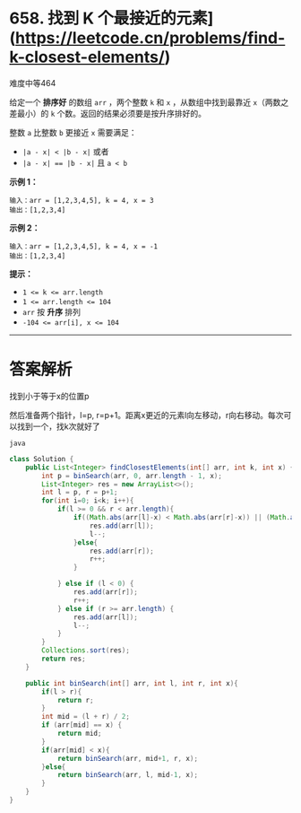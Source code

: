 # 658. 找到 K 个最接近的元素](https://leetcode.cn/problems/find-k-closest-elements/)

难度中等464

给定一个 **排序好** 的数组 `arr` ，两个整数 `k` 和 `x` ，从数组中找到最靠近 `x`（两数之差最小）的 `k` 个数。返回的结果必须要是按升序排好的。

整数 `a` 比整数 `b` 更接近 `x` 需要满足：

- `|a - x| < |b - x|` 或者
- `|a - x| == |b - x|` 且 `a < b`

 

**示例 1：**

```
输入：arr = [1,2,3,4,5], k = 4, x = 3
输出：[1,2,3,4]
```

**示例 2：**

```
输入：arr = [1,2,3,4,5], k = 4, x = -1
输出：[1,2,3,4]
```

 

**提示：**

- `1 <= k <= arr.length`
- `1 <= arr.length <= 104`
- `arr` 按 **升序** 排列
- `-104 <= arr[i], x <= 104`

---

# 答案解析

找到小于等于x的位置p

然后准备两个指针，l=p, r=p+1。距离x更近的元素l向左移动，r向右移动。每次可以找到一个，找k次就好了

`java`

```java
class Solution {
    public List<Integer> findClosestElements(int[] arr, int k, int x) {
        int p = binSearch(arr, 0, arr.length - 1, x);
        List<Integer> res = new ArrayList<>();
        int l = p, r = p+1;
        for(int i=0; i<k; i++){
            if(l >= 0 && r < arr.length){
                if((Math.abs(arr[l]-x) < Math.abs(arr[r]-x)) || (Math.abs(arr[l]-x) == Math.abs(arr[r]-x) && arr[l] < arr[r])){
                    res.add(arr[l]);
                    l--;
                }else{
                    res.add(arr[r]);
                    r++;
                }

            } else if (l < 0) {
                res.add(arr[r]);
                r++;
            } else if (r >= arr.length) {
                res.add(arr[l]);
                l--;
            }
        }
        Collections.sort(res);
        return res;
    }

    public int binSearch(int[] arr, int l, int r, int x){
        if(l > r){
            return r;
        }
        int mid = (l + r) / 2;
        if (arr[mid] == x) {
            return mid;
        }
        if(arr[mid] < x){
            return binSearch(arr, mid+1, r, x);
        }else{
            return binSearch(arr, l, mid-1, x);
        }
    }
}
```

